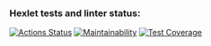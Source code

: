 ### Hexlet tests and linter status:
[![Actions Status](https://github.com/ElenaManukyan/frontend-project-11/actions/workflows/hexlet-check.yml/badge.svg)](https://github.com/ElenaManukyan/frontend-project-11/actions)
[![Maintainability](https://api.codeclimate.com/v1/badges/d575f795153d8c37a66f/maintainability)](https://codeclimate.com/github/ElenaManukyan/frontend-project-11/maintainability)
[![Test Coverage](https://api.codeclimate.com/v1/badges/d575f795153d8c37a66f/test_coverage)](https://codeclimate.com/github/ElenaManukyan/frontend-project-11/test_coverage)
